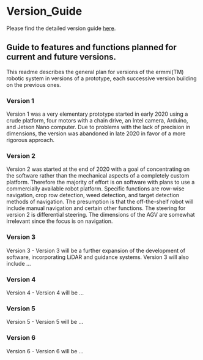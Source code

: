 # Version_Guide

Please find the detailed version guide [here](https://docs.google.com/spreadsheets/d/1-9Jd0SoJ1U_tbI-kt4YGYYeoBChFytBcoqHol2XXlcE/edit?usp=sharing).

## Guide to features and functions planned for current and future versions.

This readme describes the general plan for versions of the ermmi(TM) robotic system in versions of a prototype, each successive version building on the previous ones.

### Version 1

Version 1 was a very elementary prototype started in early 2020 using a crude platform, four motors with a chain drive, an Intel camera, Arduino, and Jetson Nano computer.  Due to problems with the lack of precision in dimensions, the version was abandoned in late 2020 in favor of a more rigorous approach.

### Version 2

Version 2 was started at the end of 2020 with a goal of concentrating on the software rather than the mechanical aspects of a completely custom platform.  Therefore the majority of effort is on software with plans to use a commercially available robot platform.  Specific functions are row-wise navigation, crop row detection, weed detection, and target detection methods of navigation. The presumption is that the off-the-shelf robot will include manual navigation and certain other functions.  The steering for version 2 is differential steering.  The dimensions of the AGV are somewhat irrelevant since the focus is on navigation.

### Version 3

Version 3 - Version 3 will be a further expansion of the development of software, incorporating LiDAR and guidance systems.  Version 3 will also include ...

### Version 4

Version 4 - Version 4 will be ...

### Version 5

Version 5 - Version 5 will be ...

### Version 6

Version 6 - Version 6 will be ...
